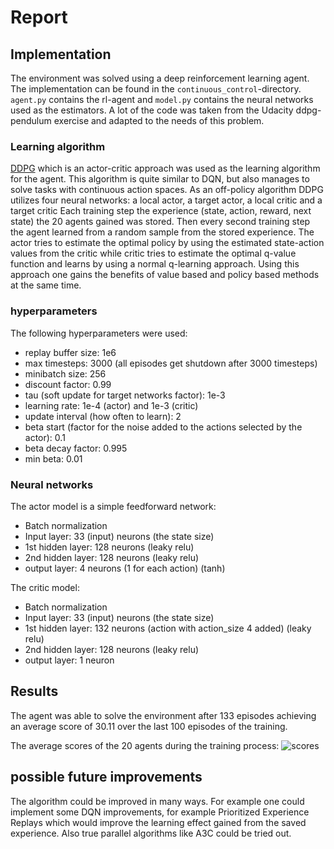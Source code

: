 # Report

## Implementation
The environment was solved using a deep reinforcement learning agent. The implementation can be found in the `continuous_control`-directory.
`agent.py` contains the rl-agent and `model.py` contains the neural networks used as the estimators. A lot of the code was taken
from the Udacity ddpg-pendulum exercise and adapted to the needs of this problem.

### Learning algorithm
[DDPG](https://arxiv.org/abs/1509.02971) which is an actor-critic approach was used as the learning algorithm for the agent.
This algorithm is quite similar to DQN, but also manages to solve tasks with continuous action spaces. As an off-policy algorithm
DDPG utilizes four neural networks: a local actor, a target actor, a local critic and a target critic
Each training step the experience (state, action, reward, next state) the 20 agents gained was stored.
Then every second training step the agent learned from a random sample from the stored experience. The actor tries to estimate the
optimal policy by using the estimated state-action values from the critic while critic tries to estimate the optimal q-value function
and learns by using a normal q-learning approach. Using this approach one gains the benefits of value based and policy based
methods at the same time.

### hyperparameters
The following hyperparameters were used:
* replay buffer size: 1e6
* max timesteps: 3000 (all episodes get shutdown after 3000 timesteps)
* minibatch size: 256
* discount factor: 0.99
* tau (soft update for target networks factor): 1e-3
* learning rate: 1e-4 (actor) and 1e-3 (critic)
* update interval (how often to learn): 2
* beta start (factor for the noise added to the actions selected by the actor): 0.1
* beta decay factor: 0.995
* min beta: 0.01

### Neural networks
The actor model is a simple feedforward network:
* Batch normalization
* Input layer: 33 (input) neurons (the state size)
* 1st hidden layer: 128 neurons (leaky relu)
* 2nd hidden layer: 128 neurons (leaky relu)
* output layer: 4 neurons (1 for each action) (tanh)

The critic model:
* Batch normalization
* Input layer: 33 (input) neurons (the state size)
* 1st hidden layer: 132 neurons (action with action_size 4 added) (leaky relu)
* 2nd hidden layer: 128 neurons (leaky relu)
* output layer: 1 neuron

## Results
The agent was able to solve the environment after 133 episodes achieving an average score of 30.11 over the last 100 episodes
of the training.

The average scores of the 20 agents during the training process:
![scores](https://user-images.githubusercontent.com/9535190/78456465-2bd03180-76a4-11ea-8cb9-bedcb75827bd.png)

## possible future improvements
The algorithm could be improved in many ways. For example one could implement some DQN improvements, for example Prioritized Experience Replays
which would improve the learning effect gained from the saved experience. Also true parallel algorithms like A3C could be tried out.